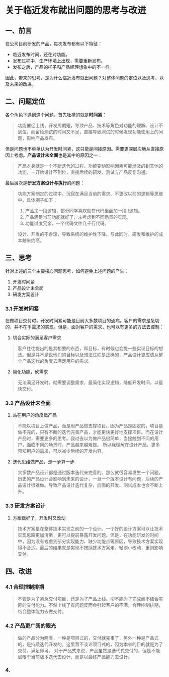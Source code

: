 # 关于临近发布就出问题的思考与改进

## 一、前言

在公司目前研发的产品，每次发布都有以下特征：

* 临近发布时间，还在对功能。
* 发布过程中，生产环境上出现，需要重新发布。
* 发布之后，产品的样子和产品经理想象中的不一样。

因此，带来的思考，是为什么临近发布就出问题？对整体问题的定位以及思考，以及未来的改进。

## 二、问题定位

各个角色下遇到这个问题，首先吐槽的就是**时间紧**：

> 功能催促上线，开发周期短，导致产品、技术等角色对功能的理解、设计不到位，而留给测试的时间又不足，直接导致测试的时候发现功能使用上的问题，影响产品发布。

但是问题也不单单认为开发时间紧，这只能是间接原因。需要更深层次地从直接原因上考虑。**产品设计未全面**也是其中的原因之一：

> 产品本身就是一个不断迭代的过程，功能变动影响因素可能涉及的到其他的功能，一开始设计不到位，直接后续的研发、测试与产品反复沟通。

最后层次是**研发方案设计与执行**的问题：

> 功能方案制定的过程中，沉寂在满足当前的需求、不更改以前的逻辑等思维中，具体例子如下：
>
> 1. 产品加一段逻辑，部分同学喜欢就在代码里面加一段if逻辑。
> 2. 产品满足当前功能就好了，未考虑到不同场景的实现。
> 3. 功能过度冗余，一个代码文件几千行代码。
>
> 设计、开发的不合理，导致系统的维护性下降。与此同时，研发和维护的成本越来约高。



## 三、思考

针对上述的三个主要核心问题思考，如何避免上述问题的产生：

1. 开发时间紧
2. 产品设计未全面
3. 研发方案设计



### 3.1 开发时间紧

在做项目交付时，开发时间紧可能是目前大多数项目的通病。客户的需求是急切的，并不在乎需求的实现。但是，面对客户的需求，也可以有更多的方法去控制：

1. 切合实际的满足客户需求

> 客户往往提出的是其想要的东西，即目标，有时候也会提一些实现目标的想法。但是并不是说他们的目标以及想法过程是正确的，产品设计更应该从整个产品迭代的角度去满足用户的需求。

2. 简化功能，砍需求

> 无法满足开发时，就需要调整需求，最简化实现逻辑，降低开发时间，以最快交付。



### 3.2 产品设计未全面

1. 站在用户的角度做产品

> 不能以项目上做产品，而是用产品做支撑项目。因为产品是固定的，项目是做不完的，只有不断的迭代完善产品，才能更快更好地支撑项目。而在设计产品时，需要更多的思考。我过去以为做产品很简单，当接触到不同的用户，面临不同的场景时，产品越来越难做。
> 所以我理解在设计产品，更多预知用户的需求，可以减少后续的开发内容。

2. 迭代思维做产品，走一步算一步

> 大多数产品设计都是通过版本迭代来完善的。那么就很容易发生一个问题，历史的产品设计会影响到未来的设计，一旦一个版本设计有问题，后续的产品设计很难做。导致产品设计迭代复杂，后面的开发、测试成本也会不断上升。



### 3.3 研发方案设计

1. 方案做好了，开发时又改动

> 技术方案是在整体技术实现之前的一个设计。一个好的设计方案可以让技术实现思路更加清晰，更可以提前暴露开发问题。但是，在功能研发的时间中，因为没有考虑到部分实现能力、缺少功能点等原因，导致技术方案实现得不合适。最后的结果就是实现不按照技术方案走，轻则小改动，重则影响交付。



## 四、改进

### 4.1 合理控制排期

> 不管是为了紧急交付项目，还是为了产品上线。切不能为了完成而不结合实际的交付能力。不然上线了有问题反而会引起客户的不满。合理控制排期，结合整体能力去做交付。


### 4.2  产品更广阔的眼光

> 做的产品分为两类，一种是项目式的，交付就完事了，另外一种是产品式的，是持续迭代开发的。这里暂不谈论项目式的，因为本省的目的就是为了交付，满足即可。
> 对于产品式来说，产品虽然是迭代式交付的，但是不能局限于当前版本迭代去设计，而是以最终产品能力去设计。

### 4.
